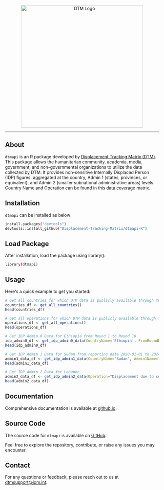 <br>

<p align="center">
  <img alt="DTM Logo" src="https://dtm.iom.int/themes/custom/dtm_global/logo.svg" width="400">
</p>

-----------------

## About
`dtmapi` is an R package developed by [Displacement Tracking Matrix (DTM)](https://dtm.iom.int/). This package allows the humanitarian community, academia, media, government, and non-governmental organizations to utilize the data collected by DTM. It provides non-sensitive Internally Displaced Person (IDP) figures, aggregated at the country, Admin 1 (states, provinces, or equivalent), and Admin 2 (smaller subnational administrative areas) levels. Country Name and Operation can be found in this [data coverage](https://dtm.iom.int/data-and-analysis/dtm-api/data-coverage) matrix. 

## Installation
`dtmapi` can be installed as below:
```sh
install.packages("devtools")
devtools::install_github("Displacement-Tracking-Matrix/dtmapi-R")
```

## Load Package
After installation, load the package using library():
```sh
library(dtmapi)
```

## Usage
Here's a quick example to get you started:
```R
# Get all countries for which DTM data is publicly available through the API.
countries_df <- get_all_countries()
head(countries_df)

# Get all operations for which DTM data is publicly available through the API.
operations_df <- get_all_operations()
head(operations_df)

# Get IDP Admin 0 Data for Ethiopia from Round 1 to Round 10
idp_admin0_df <- get_idp_admin0_data(CountryName='Ethiopia', FromRoundNumber=1, ToRoundNumber=10)
head(idp_admin0_df)

# Get IDP Admin 1 Data for Sudan from reporting date 2020-01-01 to 2024-08-15
admin1_data_df <- get_idp_admin1_data(CountryName='Sudan', Admin1Name="Blue Nile", FromReportingDate='2020-01-01', ToReportingDate='2024-08-15')
head(admin1_data_df)

# Get IDP Admin 2 Data for Lebanon
admin2_data_df <- get_idp_admin2_data(Operation="Displacement due to conflict", CountryName='Lebanon')
head(admin2_data_df)
```
## Documentation
Comprehensive documentation is available at [github.io](https://displacement-tracking-matrix.github.io/dtmapi-R/).

## Source Code
The source code for `dtmapi` is available on [GitHub](https://github.com/Displacement-tracking-Matrix/dtmapi-R).

Feel free to explore the repository, contribute, or raise any issues you may encounter.

## Contact
For any questions or feedback, please reach out to us at [dtmsupport@iom.int](mailto:dtmsupport@iom.int).

